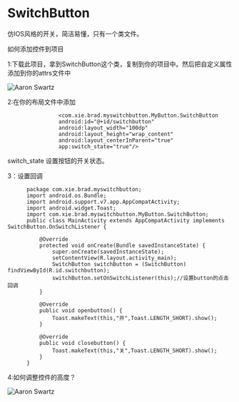 # SwitchButton

仿IOS风格的开关，简洁易懂，只有一个类文件。

如何添加控件到项目

  1:下载此项目，拿到SwitchButton这个类，复制到你的项目中。然后把自定义属性添加到你的attrs文件中
  
  ![Aaron Swartz](https://github.com/xiebinJava/SwitchButton/blob/master/switchbutton.png?raw=true)
  
  2:在你的布局文件中添加
  
  
                    <com.xie.brad.myswitchbutton.MyButton.SwitchButton
                    android:id="@+id/switchbutton"
                    android:layout_width="100dp"
                    android:layout_height="wrap_content"
                    android:layout_centerInParent="true"
                    app:switch_state="true"/>
                    
                    
 
   switch_state 设置按钮的开关状态。
   
   3：设置回调
   
   
          package com.xie.brad.myswitchbutton;
          import android.os.Bundle;
          import android.support.v7.app.AppCompatActivity;
          import android.widget.Toast;
          import com.xie.brad.myswitchbutton.MyButton.SwitchButton;
          public class MainActivity extends AppCompatActivity implements SwitchButton.OnSwitchListener {

              @Override
              protected void onCreate(Bundle savedInstanceState) {
                  super.onCreate(savedInstanceState);
                  setContentView(R.layout.activity_main);
                  SwitchButton switchButton = (SwitchButton) findViewById(R.id.switchbutton);
                  switchButton.setOnSwitchListener(this);//设置button的点击回调
              }

              @Override
              public void openbutton() {
                  Toast.makeText(this,"开",Toast.LENGTH_SHORT).show();
              }

              @Override
              public void closebutton() {
                  Toast.makeText(this,"关",Toast.LENGTH_SHORT).show();
              }
          }


   4:如何调整控件的高度？
   
   
   ![Aaron Swartz](https://github.com/xiebinJava/SwitchButton/blob/master/switchbt_hight.png?raw=true)
